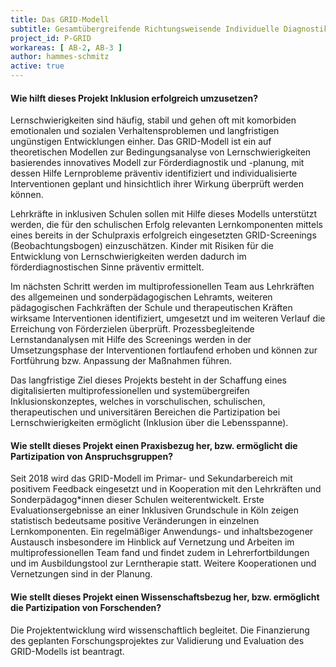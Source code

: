 ```yaml
---
title: Das GRID-Modell
subtitle: Gesamtübergreifende Richtungsweisende Individuelle Diagnostik
project_id: P-GRID
workareas: [ AB-2, AB-3 ]
author: hammes-schmitz
active: true
---
```

#### Wie hilft dieses Projekt Inklusion erfolgreich umzusetzen?

Lernschwierigkeiten sind häufig, stabil und gehen oft mit komorbiden emotionalen und sozialen Verhaltensproblemen und langfristigen ungünstigen Entwicklungen einher. Das GRID-Modell ist ein auf theoretischen Modellen zur Bedingungsanalyse von Lernschwierigkeiten basierendes innovatives Modell zur Förderdiagnostik und -planung, mit dessen Hilfe Lernprobleme präventiv identifiziert und individualisierte Interventionen geplant und hinsichtlich ihrer Wirkung überprüft werden können.

Lehrkräfte in inklusiven Schulen sollen mit Hilfe dieses Modells unterstützt werden, die für den schulischen Erfolg relevanten Lernkomponenten mittels eines bereits in der Schulpraxis erfolgreich eingesetzten GRID-Screenings (Beobachtungsbogen) einzuschätzen. Kinder mit Risiken für die Entwicklung von Lernschwierigkeiten werden dadurch im förderdiagnostischen Sinne präventiv ermittelt.

Im nächsten Schritt werden im multiprofessionellen Team aus Lehrkräften des allgemeinen und sonderpädagogischen Lehramts, weiteren pädagogischen Fachkräften der Schule und therapeutischen Kräften wirksame Interventionen identifiziert, umgesetzt und im weiteren Verlauf die Erreichung von Förderzielen überprüft. Prozessbegleitende Lernstandanalysen mit Hilfe des Screenings werden in der Umsetzungsphase der Interventionen fortlaufend erhoben und können zur Fortführung bzw. Anpassung der Maßnahmen führen.

Das langfristige Ziel dieses Projekts besteht in der Schaffung eines digitalisierten multiprofessionellen und systemübergreifen Inklusionskonzeptes, welches in vorschulischen, schulischen, therapeutischen und universitären Bereichen die Partizipation bei Lernschwierigkeiten ermöglicht (Inklusion über die Lebensspanne).

#### Wie stellt dieses Projekt einen Praxisbezug her, bzw. ermöglicht die Partizipation von Anspruchsgruppen?

Seit 2018 wird das GRID-Modell im Primar- und Sekundarbereich mit positivem Feedback eingesetzt und in Kooperation mit den Lehrkräften und Sonderpädagog*innen dieser Schulen weiterentwickelt. Erste Evaluationsergebnisse an einer Inklusiven Grundschule in Köln zeigen statistisch bedeutsame positive Veränderungen in einzelnen Lernkomponenten. Ein regelmäßiger Anwendungs- und inhaltsbezogener Austausch insbesondere im Hinblick auf Vernetzung und Arbeiten im multiprofessionellen Team fand und findet zudem in Lehrerfortbildungen und im Ausbildungstool zur Lerntherapie statt. Weitere Kooperationen und Vernetzungen sind in der Planung.

#### Wie stellt dieses Projekt einen Wissenschaftsbezug her, bzw. ermöglicht die Partizipation von Forschenden?

Die Projektentwicklung wird wissenschaftlich begleitet. Die Finanzierung des geplanten Forschungsprojektes zur Validierung und Evaluation des GRID-Modells ist beantragt.
